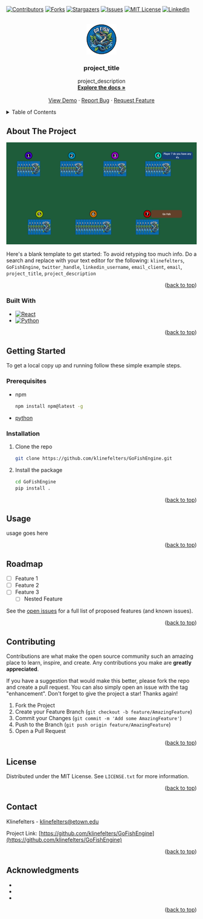 <a name="readme-top"></a>

[![Contributors][contributors-shield]][contributors-url]
[![Forks][forks-shield]][forks-url]
[![Stargazers][stars-shield]][stars-url]
[![Issues][issues-shield]][issues-url]
[![MIT License][license-shield]][license-url]
[![LinkedIn][linkedin-shield]][linkedin-url]



<!-- PROJECT LOGO -->
<br />
<div align="center">
  <a href="https://github.com/klinefelters/GoFishEngine">
    <img src="images/logo.png" alt="Logo" width="80" height="80">
  </a>

<h3 align="center">project_title</h3>

  <p align="center">
    project_description
    <br />
    <a href="https://github.com/klinefelters/GoFishEngine"><strong>Explore the docs »</strong></a>
    <br />
    <br />
    <a href="https://github.com/klinefelters/GoFishEngine">View Demo</a>
    ·
    <a href="https://github.com/klinefelters/GoFishEngine/issues">Report Bug</a>
    ·
    <a href="https://github.com/klinefelters/GoFishEngine/issues">Request Feature</a>
  </p>
</div>



<!-- TABLE OF CONTENTS -->
<details>
  <summary>Table of Contents</summary>
  <ol>
    <li>
      <a href="#about-the-project">About The Project</a>
      <ul>
        <li><a href="#built-with">Built With</a></li>
      </ul>
    </li>
    <li>
      <a href="#getting-started">Getting Started</a>
      <ul>
        <li><a href="#prerequisites">Prerequisites</a></li>
        <li><a href="#installation">Installation</a></li>
      </ul>
    </li>
    <li><a href="#usage">Usage</a></li>
    <li><a href="#roadmap">Roadmap</a></li>
    <li><a href="#contributing">Contributing</a></li>
    <li><a href="#license">License</a></li>
    <li><a href="#contact">Contact</a></li>
    <li><a href="#acknowledgments">Acknowledgments</a></li>
  </ol>
</details>



<!-- ABOUT THE PROJECT -->
## About The Project

[![Product Name Screen Shot][product-screenshot]](https://example.com)

Here's a blank template to get started: To avoid retyping too much info. Do a search and replace with your text editor for the following: `klinefelters`, `GoFishEngine`, `twitter_handle`, `linkedin_username`, `email_client`, `email`, `project_title`, `project_description`

<p align="right">(<a href="#readme-top">back to top</a>)</p>



### Built With

* [![React][React.js]][React-url]
* [![Python][Python.im]][Python-url]

<p align="right">(<a href="#readme-top">back to top</a>)</p>



<!-- GETTING STARTED -->
## Getting Started

To get a local copy up and running follow these simple example steps.

### Prerequisites

* npm
  ```sh
  npm install npm@latest -g
  ```
* [python](https://www.python.org/downloads/)

### Installation

1. Clone the repo
   ```sh
   git clone https://github.com/klinefelters/GoFishEngine.git
   ```
2. Install the package
   ```sh
   cd GoFishEngine
   pip install .
   ```

<p align="right">(<a href="#readme-top">back to top</a>)</p>



<!-- USAGE EXAMPLES -->
## Usage

usage goes here

<p align="right">(<a href="#readme-top">back to top</a>)</p>



<!-- ROADMAP -->
## Roadmap

- [ ] Feature 1
- [ ] Feature 2
- [ ] Feature 3
    - [ ] Nested Feature

See the [open issues](https://github.com/klinefelters/GoFishEngine/issues) for a full list of proposed features (and known issues).

<p align="right">(<a href="#readme-top">back to top</a>)</p>



<!-- CONTRIBUTING -->
## Contributing

Contributions are what make the open source community such an amazing place to learn, inspire, and create. Any contributions you make are **greatly appreciated**.

If you have a suggestion that would make this better, please fork the repo and create a pull request. You can also simply open an issue with the tag "enhancement".
Don't forget to give the project a star! Thanks again!

1. Fork the Project
2. Create your Feature Branch (`git checkout -b feature/AmazingFeature`)
3. Commit your Changes (`git commit -m 'Add some AmazingFeature'`)
4. Push to the Branch (`git push origin feature/AmazingFeature`)
5. Open a Pull Request

<p align="right">(<a href="#readme-top">back to top</a>)</p>



<!-- LICENSE -->
## License

Distributed under the MIT License. See `LICENSE.txt` for more information.

<p align="right">(<a href="#readme-top">back to top</a>)</p>



<!-- CONTACT -->
## Contact

Klinefelters - klinefelters@etown.edu

Project Link: [https://github.com/klinefelters/GoFishEngine](https://github.com/klinefelters/GoFishEngine)

<p align="right">(<a href="#readme-top">back to top</a>)</p>



<!-- ACKNOWLEDGMENTS -->
## Acknowledgments

* []()
* []()
* []()

<p align="right">(<a href="#readme-top">back to top</a>)</p>



<!-- MARKDOWN LINKS & IMAGES -->
<!-- https://www.markdownguide.org/basic-syntax/#reference-style-links -->
[contributors-shield]: https://img.shields.io/github/contributors/klinefelters/GoFishEngine.svg?style=for-the-badge
[contributors-url]: https://github.com/klinefelters/GoFishEngine/graphs/contributors
[forks-shield]: https://img.shields.io/github/forks/klinefelters/GoFishEngine.svg?style=for-the-badge
[forks-url]: https://github.com/klinefelters/GoFishEngine/network/members
[stars-shield]: https://img.shields.io/github/stars/klinefelters/GoFishEngine.svg?style=for-the-badge
[stars-url]: https://github.com/klinefelters/GoFishEngine/stargazers
[issues-shield]: https://img.shields.io/github/issues/klinefelters/GoFishEngine.svg?style=for-the-badge
[issues-url]: https://github.com/klinefelters/GoFishEngine/issues
[license-shield]: https://img.shields.io/github/license/klinefelters/GoFishEngine.svg?style=for-the-badge
[license-url]: https://github.com/klinefelters/GoFishEngine/blob/master/LICENSE.txt
[linkedin-shield]: https://img.shields.io/badge/-LinkedIn-black.svg?style=for-the-badge&logo=linkedin&colorB=555
[linkedin-url]: https://linkedin.com/in/klinefelters
[product-screenshot]: images/screenshot.png
[React.js]: https://img.shields.io/badge/React-20232A?style=for-the-badge&logo=react&logoColor=61DAFB
[React-url]: https://reactjs.org/
[Python.im]: https://www.python.org/static/community_logos/python-logo.png
[Python-url]: https://www.python.org/